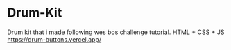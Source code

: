 # Drum-Kit
Drum kit that i made following wes bos challenge tutorial.
HTML + CSS + JS
https://drum-buttons.vercel.app/
